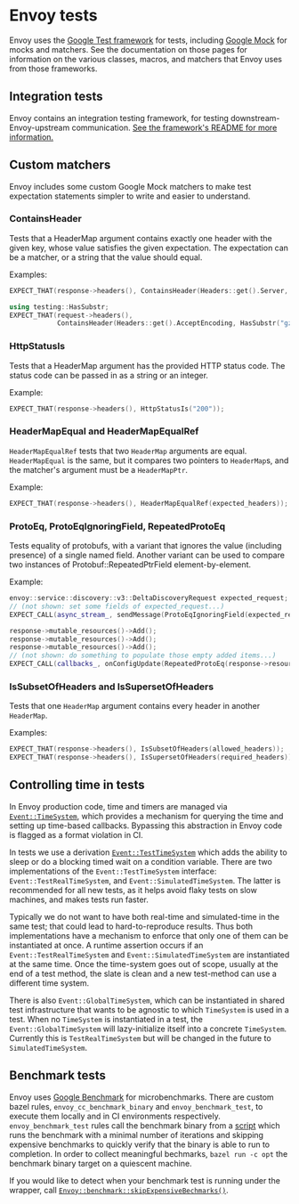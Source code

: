 # Envoy tests

Envoy uses the [Google Test framework](https://github.com/google/googletest) for
tests, including
[Google Mock](https://github.com/google/googletest/blob/master/googlemock/README.md) for
mocks and matchers. See the documentation on those pages for information on the
various classes, macros, and matchers that Envoy uses from those frameworks.

## Integration tests

Envoy contains an integration testing framework, for testing
downstream-Envoy-upstream communication.
[See the framework's README for more information.](https://github.com/envoyproxy/envoy/blob/main/test/integration/README.md)

## Custom matchers

Envoy includes some custom Google Mock matchers to make test expectation
statements simpler to write and easier to understand.

### ContainsHeader

Tests that a HeaderMap argument contains exactly one header with the given key,
whose value satisfies the given expectation. The expectation can be a matcher,
or a string that the value should equal.

Examples:

```cpp
EXPECT_THAT(response->headers(), ContainsHeader(Headers::get().Server, "envoy"));
```

```cpp
using testing::HasSubstr;
EXPECT_THAT(request->headers(),
            ContainsHeader(Headers::get().AcceptEncoding, HasSubstr("gzip")));
```

### HttpStatusIs

Tests that a HeaderMap argument has the provided HTTP status code. The status
code can be passed in as a string or an integer.

Example:

```cpp
EXPECT_THAT(response->headers(), HttpStatusIs("200"));
```

### HeaderMapEqual and HeaderMapEqualRef

`HeaderMapEqualRef` tests that two `HeaderMap` arguments are equal.
`HeaderMapEqual` is the same, but it compares two pointers to `HeaderMap`s, and
the matcher's argument must be a `HeaderMapPtr`.

Example:

```cpp
EXPECT_THAT(response->headers(), HeaderMapEqualRef(expected_headers));
```

### ProtoEq, ProtoEqIgnoringField, RepeatedProtoEq

Tests equality of protobufs, with a variant that ignores the value (including
presence) of a single named field. Another variant can be used to compare two
instances of Protobuf::RepeatedPtrField element-by-element.

Example:

```cpp
envoy::service::discovery::v3::DeltaDiscoveryRequest expected_request;
// (not shown: set some fields of expected_request...)
EXPECT_CALL(async_stream_, sendMessage(ProtoEqIgnoringField(expected_request, "response_nonce"), false));

response->mutable_resources()->Add();
response->mutable_resources()->Add();
response->mutable_resources()->Add();
// (not shown: do something to populate those empty added items...)
EXPECT_CALL(callbacks_, onConfigUpdate(RepeatedProtoEq(response->resources()), version));
```

### IsSubsetOfHeaders and IsSupersetOfHeaders

Tests that one `HeaderMap` argument contains every header in another
`HeaderMap`.

Examples:

```cpp
EXPECT_THAT(response->headers(), IsSubsetOfHeaders(allowed_headers));
EXPECT_THAT(response->headers(), IsSupersetOfHeaders(required_headers));
```

## Controlling time in tests

In Envoy production code, time and timers are managed via
[`Event::TimeSystem`](https://github.com/envoyproxy/envoy/blob/main/include/envoy/event/timer.h),
which provides a mechanism for querying the time and setting up time-based
callbacks. Bypassing this abstraction in Envoy code is flagged as a format
violation in CI.

In tests we use a derivation
[`Event::TestTimeSystem`](test_common/test_time_system.h) which adds the ability
to sleep or do a blocking timed wait on a condition variable. There are two
implementations of the `Event::TestTimeSystem` interface:
`Event::TestRealTimeSystem`, and `Event::SimulatedTimeSystem`. The latter is
recommended for all new tests, as it helps avoid flaky tests on slow machines,
and makes tests run faster.

Typically we do not want to have both real-time and simulated-time in the same
test; that could lead to hard-to-reproduce results. Thus both implementations
have a mechanism to enforce that only one of them can be instantiated at once.
A runtime assertion occurs if an `Event::TestRealTimeSystem` and
`Event::SimulatedTimeSystem` are instantiated at the same time. Once the
time-system goes out of scope, usually at the end of a test method, the slate
is clean and a new test-method can use a different time system.

There is also `Event::GlobalTimeSystem`, which can be instantiated in shared
test infrastructure that wants to be agnostic to which `TimeSystem` is used in a
test. When no `TimeSystem` is instantiated in a test, the `Event::GlobalTimeSystem`
will lazy-initialize itself into a concrete `TimeSystem`. Currently this is
`TestRealTimeSystem` but will be changed in the future to `SimulatedTimeSystem`.


## Benchmark tests

Envoy uses [Google Benchmark](https://github.com/google/benchmark/) for
microbenchmarks. There are custom bazel rules, `envoy_cc_benchmark_binary` and
`envoy_benchmark_test`, to execute them locally and in CI environments
respectively. `envoy_benchmark_test` rules call the benchmark binary from a
[script](https://github.com/envoyproxy/envoy/blob/main/bazel/test_for_benchmark_wrapper.sh)
which runs the benchmark with a minimal number of iterations and skipping
expensive benchmarks to quickly verify that the binary is able to run to
completion. In order to collect meaningful bechmarks, `bazel run -c opt` the
benchmark binary target on a quiescent machine.

If you would like to detect when your benchmark test is running under the
wrapper, call
[`Envoy::benchmark::skipExpensiveBechmarks()`](https://github.com/envoyproxy/envoy/blob/main/test/benchmark/main.h).
